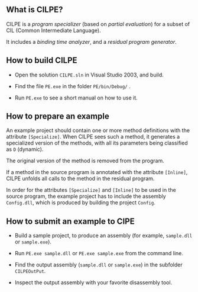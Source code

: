 ## What is CILPE? ##

CILPE is a _program specializer_ (based on _partial evaluation_) for a subset of CIL (Common Intermediate Language).

It includes a _binding time analyzer_, and a _residual program generator_.

## How to build CILPE ##

  * Open the solution `CILPE.sln` in Visual Studio 2003, and build.

  * Find the file `PE.exe` in the folder `PE/bin/Debug/` .

  * Run `PE.exe` to see a short manual on how to use it.

## How to prepare an example ##

An example project should contain one or more method definitions with the attribute `[Specialize]`. When CILPE sees such a method, it generates a specialized version of the methods, with all its parameters being classified as `D` (dynamic).

The original version of the method is removed from the program.

If a method in the source program is annotated with the attribute `[Inline]`, CILPE unfolds all calls to the method in the residual program.

In order for the attributes `[Specialize]` and `[Inline]` to be used in the source program, the example project has to include the assembly `Config.dll`, which is produced by building the project `Config`.

## How to submit an example to CIPE ##

  * Build a sample project, to produce an assembly (for example, `sample.dll` or `sample.exe`).

  * Run `PE.exe sample.dll` or `PE.exe sample.exe` from the command line.

  * Find the output assembly (`sample.dll` or `sample.exe`) in the subfolder `CILPEOutPut`.

  * Inspect the output assembly with your favorite disassembly tool.